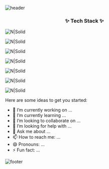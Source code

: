 
![header](https://capsule-render.vercel.app/api?type=waving&height=200&text=SeungWonJang&color=gradient)
### 

<h3 align="center">✨ Tech Stack ✨</h3>

<p align="center">

![N|Solid](https://img.shields.io/badge/React-3766AB?style=flat-square&logo=React&logoColor=#61DAFB)

![N|Solid](https://img.shields.io/badge/CSS-123F6D?style=flat-square&logo=CSS3&logoColor=red)

![N|Solid](https://img.shields.io/badge/MongoDB-FFB13B?style=flat-square&logo=MongoDB&logoColor=#47A248)

![N|Solid](https://img.shields.io/badge/MySQL-00B336?style=flat-square&logo=MySQL&logoColor=black)

![N|Solid](https://img.shields.io/badge/NodeJS-142787?style=flat-square&logo=Node.js&logoColor=white)

![N|Solid](https://img.shields.io/badge/Javascript-FFB13B?style=flat-square&logo=Javascript&logoColor=white)

![N|Solid](https://img.shields.io/badge/Tech_Blog-00B336?style=flat-square&logo=Vimeo&logoColor=white)

</p>  
  
Here are some ideas to get you started:

- 🔭 I’m currently working on ...
- 🌱 I’m currently learning ...
- 👯 I’m looking to collaborate on ...
- 🤔 I’m looking for help with ...
- 💬 Ask me about ...
- 📫 How to reach me: ...
- 😄 Pronouns: ...
- ⚡ Fun fact: ...


![footer](https://capsule-render.vercel.app/api?type=Soft&height=300&text=Hello%20World!&desc=nicorobinv@kakao.com&animation=blink&color=gradient&)
